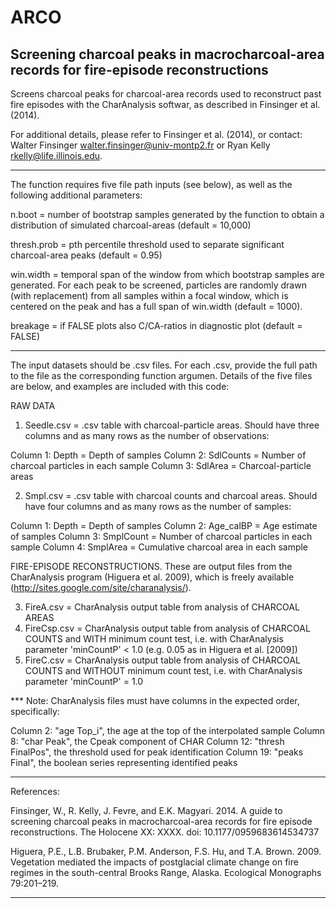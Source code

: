ARCO
====

Screening charcoal peaks in macrocharcoal-area records for fire-episode reconstructions
---
Screens charcoal peaks for charcoal-area records used to reconstruct past fire episodes with the CharAnalysis softwar, as described in Finsinger et al. (2014). 
 
For additional details, please refer to Finsinger et al. (2014), or contact: 
Walter Finsinger <walter.finsinger@univ-montp2.fr> or 
Ryan Kelly <rkelly@life.illinois.edu>. 
 
----------------------------------------------------------------------------------------
 
The function requires five file path inputs (see below), as well as the following additional parameters: 
 
n.boot = number of bootstrap samples generated by the function to obtain a distribution of simulated charcoal-areas (default = 10,000) 
 
thresh.prob = pth percentile threshold used to separate significant charcoal-area peaks (default = 0.95) 

win.width = temporal span of the window from which bootstrap samples are generated. For each peak to be screened, particles are randomly drawn (with replacement) from all samples within a focal window, which is centered on the peak and has a full span of win.width (default = 1000).

breakage = if FALSE plots also C/CA-ratios in diagnostic plot (default = FALSE) 
 
----------------------------------------------------------------------------------------
 
The input datasets should be .csv files. For each .csv, provide the full path to the file as the corresponding function argumen. Details of the five files are below, and examples are included with this code: 
 
RAW DATA 
1. Seedle.csv = .csv table with charcoal-particle areas. Should have three columns and as many rows as the number of observations: 
 
Column 1: Depth = Depth of samples 
Column 2: SdlCounts = Number of charcoal particles in each sample 
Column 3: SdlArea = Charcoal-particle areas 
 
2. Smpl.csv = .csv table with charcoal counts and charcoal areas. Should have four columns and as many rows as the number of samples: 
 
Column 1: Depth = Depth of samples 
Column 2: Age_calBP = Age estimate of samples 
Column 3: SmplCount = Number of charcoal particles in each sample 
Column 4: SmplArea = Cumulative charcoal area in each sample 
 
FIRE-EPISODE RECONSTRUCTIONS. 
These are output files from the CharAnalysis program (Higuera et al. 2009), which is freely available (http://sites.google.com/site/charanalysis/). 
 
3. FireA.csv = CharAnalysis output table from analysis of CHARCOAL AREAS 
4. FireCsp.csv = CharAnalysis output table from analysis of CHARCOAL COUNTS and WITH minimum count test, i.e. with CharAnalysis parameter 'minCountP' < 1.0 (e.g. 0.05 as in Higuera et al. [2009]) 
4. FireC.csv = CharAnalysis output table from analysis of CHARCOAL COUNTS and WITHOUT minimum count test, i.e. with CharAnalysis parameter 'minCountP' = 1.0 
 
*** Note: CharAnalysis files must have columns in the expected order, specifically: 
 
Column 2: "age Top_i", the age at the top of the interpolated sample 
Column 8: "char Peak", the Cpeak component of CHAR 
Column 12: "thresh FinalPos", the threshold used for peak identification 
Column 19: "peaks Final", the boolean series representing identified peaks 
 
----------------------------------------------------------------------------------------
 
References: 
 
Finsinger, W., R. Kelly, J. Fevre, and E.K. Magyari. 2014. A guide to screening charcoal peaks in macrocharcoal-area records for fire episode reconstructions. The Holocene XX: XXXX. doi: 10.1177/0959683614534737 
 
Higuera, P.E., L.B. Brubaker, P.M. Anderson, F.S. Hu, and T.A. Brown. 2009. Vegetation mediated the impacts of postglacial climate change on fire regimes in the south-central Brooks Range, Alaska. Ecological Monographs 79:201–219. 
 
----------------------------------------------------------------------------------------
